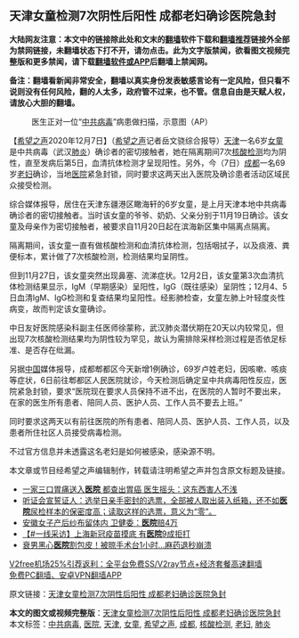  <h2>天津女童检测7次阴性后阳性 成都老妇确诊医院急封</h2> <p class="notice"><b>大陆网友注意：本文中的链接除此处和文末的<a href="https://github.com/bannedbook/fanqiang" >翻墙</a>软件下载和<a href="https://github.com/killgcd/justmysocks/blob/master/README.md">翻墙推荐</a>链接外全部为禁网链接，未翻墙状态下打不开，请勿点击。此为文字版禁闻，欲看图文视频完整版和更多禁闻，请下载<a href="https://github.com/bannedbook/fanqiang">翻墙软件或APP</a>后翻墙上禁闻网。</p><p>备注：翻墙看新闻非常安全，翻墙以真实身份发表敏感言论有一定风险，但只看不说则没有任何风险，翻的人太多，政府管不过来，也不管。信息自由是天赋人权，请放心大胆的翻墙。</b></p>  <div class="entry"> <figure><figcaption>医生正对一位“<a href="https://www.bannedbook.org/bnews/tag/%e4%b8%ad%e5%85%b1%e7%97%85%e6%af%92/" class="st_tag internal_tag" rel="tag" title="标签 中共病毒 下的日志">中共病毒</a>”病患做扫描，示意图（AP）</figcaption></figure> <p>【<span class='wp_keywordlink_affiliate'><a href="https://www.soundofhope.org" title="希望之声" target="_blank">希望之声</a></span>2020年12月7日】（<a href="https://www.bannedbook.org/bnews/tag/%e5%b8%8c%e6%9c%9b%e4%b9%8b%e5%a3%b0/" class="st_tag internal_tag" rel="tag" title="标签 希望之声 下的日志">希望之声</a>记者岳文骁综合报导）<a href="https://www.bannedbook.org/bnews/tag/%e5%a4%a9%e6%b4%a5/" class="st_tag internal_tag" rel="tag" title="标签 天津 下的日志">天津</a>一名6岁<a href="https://www.bannedbook.org/bnews/tag/%e5%a5%b3%e7%ab%a5/" class="st_tag internal_tag" rel="tag" title="标签 女童 下的日志">女童</a>是中共病毒（武汉<a href="https://www.bannedbook.org/bnews/tag/%e8%82%ba%e7%82%8e/" class="st_tag internal_tag" rel="tag" title="标签 肺炎 下的日志">肺炎</a>）确诊者的密切接触者，她在隔离期间7次<a href="https://www.bannedbook.org/bnews/tag/%E6%A0%B8%E9%85%B8%E6%A3%80%E6%B5%8B/" class="st_tag internal_tag" rel="tag" title="标签 核酸检测 下的日志">核酸检测</a>均为阴性，直至发病后第5日，血清抗体检测才呈现阳性。另外，今（7日）<a href="https://www.bannedbook.org/bnews/tag/%e6%88%90%e9%83%bd/" class="st_tag internal_tag" rel="tag" title="标签 成都 下的日志">成都</a>一名69岁<a href="https://www.bannedbook.org/bnews/tag/%E8%80%81%E5%A6%87/" class="st_tag internal_tag" rel="tag" title="标签 老妇 下的日志">老妇</a>确诊，当地<a href="https://www.bannedbook.org/bnews/tag/%E5%8C%BB%E9%99%A2/" class="st_tag internal_tag" rel="tag" title="标签 医院 下的日志">医院</a>紧急封锁，同时要求这两天出入医院及确诊患者活动区域民众接受检测。</p> <p>综合媒体报导，居住在天津东疆港区瞰海轩的6岁女童，是上月天津本地中共病毒确诊者的密切接触者。当时该女童的爷爷、奶奶、父亲分别于11月19日确诊。该女童及母亲作为密切接触者，被要求自11月20日起在滨海新区集中隔离点隔离。</p> <p>隔离期间，该女童一直有做核酸检测和血清抗体检测，包括咽拭子，以及痰液、粪便标本，累计做了7次核酸检测，检测结果均呈阴性。</p>  <p>但到11月27日，该女童突然出现鼻塞、流涕症状。12月2日，该女童第3次血清抗体检测结果显示，IgM（早期感染）呈阳性，IgG（既往感染）呈阴性；12月4、5日血清IgM、IgG检测和复查结果均呈阳性。经影肺检查，女童左肺上叶轻度炎性病变，故而判定该女童确诊。</p> <p>中日友好医院感染科副主任医师徐蒙称，武汉肺炎潜伏期在20天以内较常见，但出现7次核酸检测结果均为阴性较为罕见，故认为需排除采样检测过程是否依足标准、是否存在纰漏。</p> <p>另据<span class='wp_keywordlink_affiliate'><a href="https://www.bannedbook.org/" title="中国" target="_blank">中国</a></span>媒体报导，成都郫都区今天新增1例确诊，69岁卢姓老妇，因咳嗽、咳痰等症状，6日前往郫都区人民医院就诊，今天检测后确定呈中共病毒阳性反应，医院紧急封锁，要求“医院现在要求人员保持不进不出，在医院的人暂时不要出来，在家的医生所有患者、陪同人员、医护人员、工作人员不要去上班。”</p>  <p>同时要求这两天以有前往医院的所有患者、陪同人员、医护人员、工作人员，以及患者所住社区人员接受病毒检测。</p> <p>不过官方信息并未透露这名老妇是如何被感染，感染源不明。</p> <p>本文章或节目经希望之声编辑制作，转载请注明希望之声并包含原文标题及链接。</p>  <ul class='op-related-articles' title='相关阅读'> <li><a href='https://www.bannedbook.org/bnews/lifebaike/20201207/1443325.html' target='_blank'>一家三口胃痛送入<b>医院</b> 都查出胃癌 医生摇头：这东西害人不浅</a></li> <li><a href='https://www.bannedbook.org/bnews/bannedvideo/20201205/1442618.html' target='_blank'>听证会宣誓证人：选举日亲手密封的选票，全部被人取出装入纸箱，还不如<b>医院</b>尿检样本的保密度高；读取这样的选票，意义为“零”。</a></li> <li><a href='https://www.bannedbook.org/bnews/baitai/20201205/1442383.html' target='_blank'>安徽女子产后纱布留体内 卫健委：<b>医院</b>赔4万</a></li> <li><a href='https://www.bannedbook.org/bnews/bannedvideo/20201205/1442211.html' target='_blank'>【#一线采访】上海新冠疫苗摸底 有<b>医院</b>9成拒打</a></li> <li><a href='https://www.bannedbook.org/bnews/comments/20201204/1442048.html' target='_blank'>衰男黑心<b>医院</b>割包皮！被晾手术台1小时…麻药退秒崩溃</a></li> </ul> <p class="texttj"> <a href="https://www.bannedbook.org/forum23/topic22702.html" target="_blank">V2free机场25%引荐返利：全平台免费SS/V2ray节点+经济套餐高速翻墙</a><br/> <a href="https://github.com/bannedbook/fanqiang/wiki/%E7%A6%81%E9%97%BB%E7%BD%91%E5%AE%89%E5%8D%93%E7%BF%BB%E5%A2%99%E6%96%B0%E9%97%BBAPP" target="_blank">免费PC翻墙、安卓VPN翻墙APP</a></p><p>原文链接：<a class="src_link"  href="https://www.soundofhope.org/post/451078" target="_blank">天津女童检测7次阴性后阳性 成都老妇确诊医院急封</a></p><a name='sharetosocial'></a>       <div><b>本文的图文或视频完整版</b>：<a href='https://www.bannedbook.org/bnews/comments/20201207/1443569.html'>天津女童检测7次阴性后阳性 成都老妇确诊医院急封</a></div>  </div><!--END ENTRY--> <div class="postfooter"> <div>本文标签：<a href="https://www.bannedbook.org/bnews/tag/%e4%b8%ad%e5%85%b1%e7%97%85%e6%af%92/" rel="tag">中共病毒</a>, <a href="https://www.bannedbook.org/bnews/tag/%E5%8C%BB%E9%99%A2/" rel="tag">医院</a>, <a href="https://www.bannedbook.org/bnews/tag/%e5%a4%a9%e6%b4%a5/" rel="tag">天津</a>, <a href="https://www.bannedbook.org/bnews/tag/%e5%a5%b3%e7%ab%a5/" rel="tag">女童</a>, <a href="https://www.bannedbook.org/bnews/tag/%e5%b8%8c%e6%9c%9b%e4%b9%8b%e5%a3%b0/" rel="tag">希望之声</a>, <a href="https://www.bannedbook.org/bnews/tag/%e6%88%90%e9%83%bd/" rel="tag">成都</a>, <a href="https://www.bannedbook.org/bnews/tag/%E6%A0%B8%E9%85%B8%E6%A3%80%E6%B5%8B/" rel="tag">核酸检测</a>, <a href="https://www.bannedbook.org/bnews/tag/%E8%80%81%E5%A6%87/" rel="tag">老妇</a>, <a href="https://www.bannedbook.org/bnews/tag/%e8%82%ba%e7%82%8e/" rel="tag">肺炎</a></div>  </div><!--END POSTFOOTER--> 